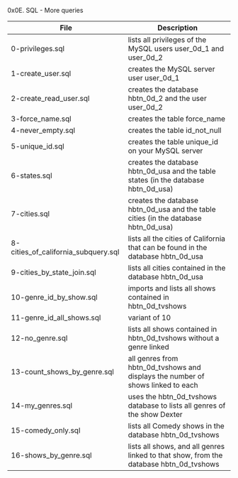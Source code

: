 0x0E. SQL - More queries

File | Description
--- | ---
0-privileges.sql | lists all privileges of the MySQL users user_0d_1 and user_0d_2
1-create_user.sql | creates the MySQL server user user_0d_1
2-create_read_user.sql | creates the database hbtn_0d_2 and the user user_0d_2
3-force_name.sql | creates the table force_name
4-never_empty.sql | creates the table id_not_null
5-unique_id.sql | creates the table unique_id on your MySQL server
6-states.sql | creates the database hbtn_0d_usa and the table states (in the database hbtn_0d_usa)
7-cities.sql | creates the database hbtn_0d_usa and the table cities (in the database hbtn_0d_usa)
8-cities_of_california_subquery.sql | lists all the cities of California that can be found in the database hbtn_0d_usa
9-cities_by_state_join.sql | lists all cities contained in the database hbtn_0d_usa
10-genre_id_by_show.sql | imports and lists all shows contained in hbtn_0d_tvshows
11-genre_id_all_shows.sql | variant of 10
12-no_genre.sql | lists all shows contained in hbtn_0d_tvshows without a genre linked
13-count_shows_by_genre.sql | all genres from hbtn_0d_tvshows and displays the number of shows linked to each
14-my_genres.sql | uses the hbtn_0d_tvshows database to lists all genres of the show Dexter
15-comedy_only.sql | lists all Comedy shows in the database hbtn_0d_tvshows
16-shows_by_genre.sql | lists all shows, and all genres linked to that show, from the database hbtn_0d_tvshows